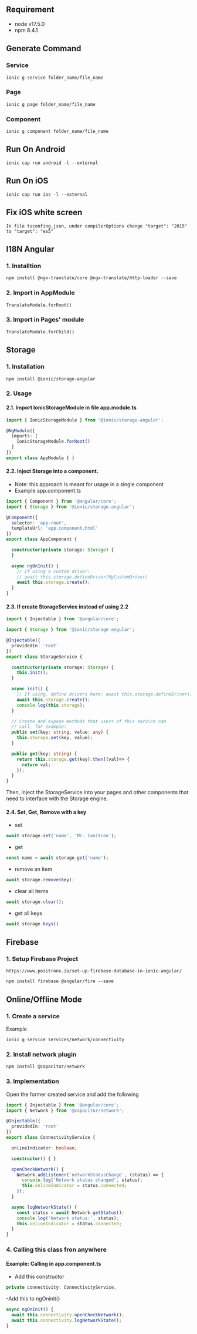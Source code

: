 ## Requirement
- node v17.5.0
- npm 8.4.1
## Generate Command
### Service
```
ionic g service folder_name/file_name
```
### Page
```
ionic g page folder_name/file_name
```
### Component
```
ionic g component folder_name/file_name
```

## Run On Android
```
ionic cap run android -l --external
```

## Run On iOS
```
ionic cap run ios -l --external
```

## Fix iOS white screen
```
In file tsconfing.json, under compilerOptions change "target": "2015" to "target": "es5"
```

## I18N Angular
### 1. Installtion
```
npm install @ngx-translate/core @ngx-translate/http-loader --save
```
### 2. Import in AppModule
```
TranslateModule.forRoot()
```

### 3. Import in Pages' module
```
TranslateModule.forChild()
```

## Storage
### 1. Installation
```
npm install @ionic/storage-angular
```

### 2. Usage
####  2.1. Import IonicStorageModule in file app.module.ts
```ts
import { IonicStorageModule } from '@ionic/storage-angular';

@NgModule({
  imports: [
    IonicStorageModule.forRoot()
  ]
})
export class AppModule { }
```
#### 2.2. Inject Storage into a component.
- Note: this approach is meant for usage in a single component
- Example app.component.ts 
```ts
import { Component } from '@angular/core';
import { Storage } from '@ionic/storage-angular';

@Component({
  selector: 'app-root',
  templateUrl: 'app.component.html'
})
export class AppComponent {

  constructor(private storage: Storage) {
  }

  async ngOnInit() {
    // If using a custom driver:
    // await this.storage.defineDriver(MyCustomDriver)
    await this.storage.create();
  }
}
```

#### 2.3. If create StorageService instead of using 2.2
```ts
import { Injectable } from '@angular/core';

import { Storage } from '@ionic/storage-angular';

@Injectable({
  providedIn: 'root'
})
export class StorageService {

  constructor(private storage: Storage) {
    this.init();
  }

  async init() {
    // If using, define drivers here: await this.storage.defineDriver(/*...*/);
    await this.storage.create();
    console.log(this.storage);
  }

  // Create and expose methods that users of this service can
  // call, for example:
  public set(key: string, value: any) {
    this.storage.set(key, value);
  }

  public get(key: string) {
    return this.storage.get(key).then((val)=> {
      return val;
    });
  }
}
```
Then, inject the StorageService into your pages and other components that need to interface with the Storage engine.

#### 2.4. Set, Get, Remove with a key
- set
```ts
await storage.set('name', 'Mr. Ionitron');
```
- get
```ts
const name = await storage.get('name');
```
- remove an item
```ts
await storage.remove(key);
```
- clear all items
```ts
await storage.clear();
```
- get all keys
```ts
await storage.keys()
```

## Firebase
### 1. Setup Firebase Project
```
https://www.positronx.io/set-up-firebase-database-in-ionic-angular/
```
```
npm install firebase @angular/fire --save
```

## Online/Offline Mode
### 1. Create a service
Example
```
ionic g service services/network/connectivity
```
### 2. Install network plugin
```
npm install @capacitor/network
```
### 3. Implementation
Open the former created service and add the following

```ts
import { Injectable } from '@angular/core';
import { Network } from '@capacitor/network';

@Injectable({
  providedIn: 'root'
})
export class ConnectivityService {

  onlineIndicator: boolean;

  constructor() { }

  openCheckNetwork() {
    Network.addListener('networkStatusChange', (status) => {
      console.log('Network status changed', status);
      this.onlineIndicator = status.connected;
    });
  }

  async logNetworkState() {
    const status = await Network.getStatus();
    console.log('Network status:', status);
    this.onlineIndicator = status.connected;
  }
}
```

### 4. Calling this class fron anywhere
#### Example: Calling in app.component.ts
- Add this constructor
```ts
private connectivity: ConnectivityService,
```
-Add this to ngOninit() 
```ts
async ngOnInit() {
  await this.connectivity.openCheckNetwork();
  await this.connectivity.logNetworkState();
}
```


